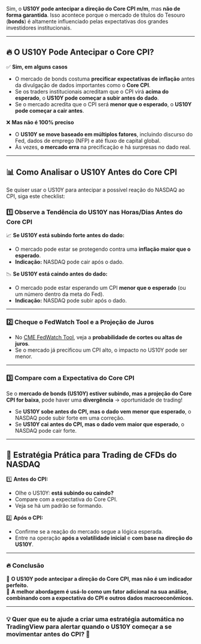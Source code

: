 Sim, o **US10Y pode antecipar a direção do Core CPI m/m**, mas **não de forma garantida**. Isso acontece porque o mercado de títulos do Tesouro (**bonds**) é altamente influenciado pelas expectativas dos grandes investidores institucionais.  

---

## **🔥 O US10Y Pode Antecipar o Core CPI?**
✅ **Sim, em alguns casos**  
- O mercado de bonds costuma **precificar expectativas de inflação** antes da divulgação de dados importantes como o **Core CPI**.  
- Se os traders institucionais acreditam que o CPI virá **acima do esperado**, o **US10Y pode começar a subir antes do dado**.  
- Se o mercado acredita que o CPI será **menor que o esperado**, o **US10Y pode começar a cair antes**.  

❌ **Mas não é 100% preciso**  
- O **US10Y se move baseado em múltiplos fatores**, incluindo discurso do Fed, dados de emprego (NFP) e até fluxo de capital global.  
- Às vezes, **o mercado erra** na precificação e há surpresas no dado real.  

---

## **📊 Como Analisar o US10Y Antes do Core CPI**
Se quiser usar o US10Y para antecipar a possível reação do NASDAQ ao CPI, siga este checklist:  

### **1️⃣  Observe a Tendência do US10Y nas Horas/Dias Antes do Core CPI**
📈 **Se US10Y está subindo forte antes do dado:**  
   - O mercado pode estar se protegendo contra uma **inflação maior que o esperado**.  
   - **Indicação:** NASDAQ pode cair após o dado.  

📉 **Se US10Y está caindo antes do dado:**  
   - O mercado pode estar esperando um CPI **menor que o esperado** (ou um número dentro da meta do Fed).  
   - **Indicação:** NASDAQ pode subir após o dado.  

---

### **2️⃣ Cheque o FedWatch Tool e a Projeção de Juros**
- No [CME FedWatch Tool](https://www.cmegroup.com/markets/interest-rates/cme-fedwatch-tool.html), veja a **probabilidade de cortes ou altas de juros**.  
- Se o mercado já precificou um CPI alto, o impacto no US10Y pode ser menor.  

---

### **3️⃣ Compare com a Expectativa do Core CPI**
Se o **mercado de bonds (US10Y) estiver subindo, mas a projeção do Core CPI for baixa**, pode haver uma **divergência** → oportunidade de trading!  

- Se **US10Y sobe antes do CPI, mas o dado vem menor que esperado**, o NASDAQ pode subir forte em uma correção.  
- Se **US10Y cai antes do CPI, mas o dado vem maior que esperado**, o NASDAQ pode cair forte.  

---

## **🚀 Estratégia Prática para Trading de CFDs do NASDAQ**
1️⃣ **Antes do CPI:**  
   - Olhe o US10Y: **está subindo ou caindo?**  
   - Compare com a expectativa do Core CPI.  
   - Veja se há um padrão se formando.  

2️⃣ **Após o CPI:**  
   - Confirme se a reação do mercado segue a lógica esperada.  
   - Entre na operação **após a volatilidade inicial** e **com base na direção do US10Y**.  

---

### **🔥 Conclusão**
📌 **O US10Y pode antecipar a direção do Core CPI, mas não é um indicador perfeito.**  
📌 **A melhor abordagem é usá-lo como um fator adicional na sua análise, combinando com a expectativa do CPI e outros dados macroeconômicos.**  

---

### **💡 Quer que eu te ajude a criar uma estratégia automática no TradingView para alertar quando o US10Y começar a se movimentar antes do CPI?** 🚀